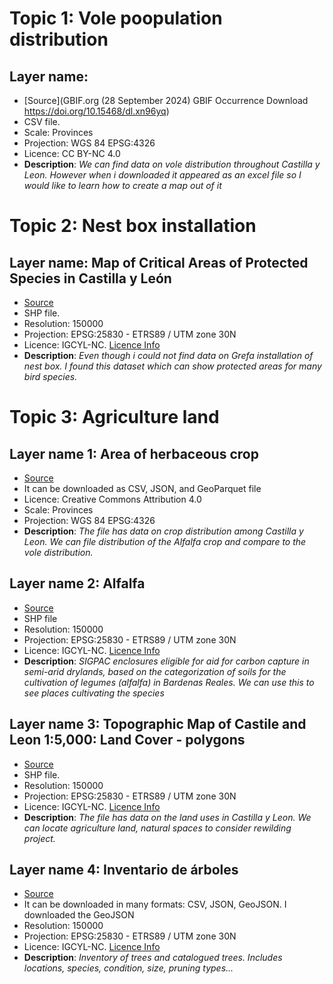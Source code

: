# Topic 1: Vole poopulation distribution
## Layer name: 
* [Source](GBIF.org (28 September 2024) GBIF Occurrence Download  https://doi.org/10.15468/dl.xn96yq)
* CSV file.
* Scale: Provinces
* Projection: WGS 84 EPSG:4326
* Licence: CC BY-NC 4.0
* **Description**: *We can find data on vole distribution throughout Castilla y Leon. However when i downloaded it appeared as an excel file so I would like to learn how to create a map out of it*

# Topic 2: Nest box installation
## Layer name: Map of Critical Areas of Protected Species in Castilla y León
* [Source](https://datos.gob.es/es/catalogo/a07002862-mapa-de-areas-criticas-de-especies-protegidas-de-castilla-y-leon1)
* SHP file.
* Resolution: 150000
* Projection: EPSG:25830 - ETRS89 / UTM zone 30N
* Licence: IGCYL-NC. [Licence Info](https://datosabiertos.jcyl.es/web/es/licencia-igcylnc.html)
* **Description**: *Even though i could not find data on Grefa installation of nest box. I found this dataset which can show protected areas for many bird species.* 

# Topic 3: Agriculture land
## Layer name 1: Area of herbaceous crop
* [Source](https://datosabiertos.jcyl.es/web/jcyl/set/es/medio-rural-pesca/superficiesherbaceos/1284202981192)
* It can be downloaded as CSV, JSON, and GeoParquet file
* Licence: Creative Commons Attribution 4.0
* Scale: Provinces
* Projection: WGS 84 EPSG:4326
* **Description**: *The file has data on crop distribution among Castilla y Leon. We can file distribution of the Alfalfa crop and compare to the vole distribution.*
## Layer name 2: Alfalfa 
* [Source](https://datos.gob.es/es/catalogo/a15002917-ayuda-alfalfas-recintos-sigpac-admisibles)
* SHP file
* Resolution: 150000
* Projection: EPSG:25830 - ETRS89 / UTM zone 30N
* Licence: IGCYL-NC. [Licence Info](https://datosabiertos.jcyl.es/web/es/licencia-igcylnc.html)
* **Description**: *SIGPAC enclosures eligible for aid for carbon capture in semi-arid drylands, based on the categorization of soils for the cultivation of legumes (alfalfa) in Bardenas Reales. We can use this to see places cultivating the species*
## Layer name 3: Topographic Map of Castile and Leon 1:5,000: Land Cover - polygons
* [Source](https://datos.gob.es/es/catalogo/a07002862-mapa-topografico-de-castilla-y-leon-1-5-000-cubierta-terrestre-poligonos1)
* SHP file.
* Resolution: 150000
* Projection: EPSG:25830 - ETRS89 / UTM zone 30N
* Licence: IGCYL-NC. [Licence Info](https://datosabiertos.jcyl.es/web/es/licencia-igcylnc.html)
* **Description**: *The file has data on the land uses in Castilla y Leon. We can locate agriculture land, natural spaces to consider rewilding project.*
## Layer name 4: Inventario de árboles
* [Source](https://datos.gob.es/es/catalogo/l01082009-inventario-de-arboles)
* It can be downloaded in many formats: CSV, JSON, GeoJSON. I downloaded the GeoJSON
* Resolution: 150000
* Projection: EPSG:25830 - ETRS89 / UTM zone 30N
* Licence: IGCYL-NC. [Licence Info](https://datosabiertos.jcyl.es/web/es/licencia-igcylnc.html)
* **Description**: *Inventory of trees and catalogued trees. Includes locations, species, condition, size, pruning types...*
